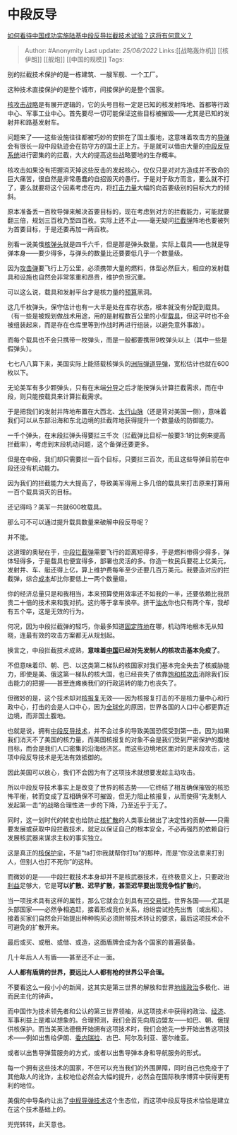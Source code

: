 # 中段反导
[如何看待中国成功实施陆基中段反导拦截技术试验？这将有何意义？](https://www.zhihu.com/question/538511702/answer/2536105645)

> Author: #Anonymity 
> Last update: *25/06/2022* 
> Links:[[战略轰炸机]] [[核伊朗]] [[舰炮]] [[中国的规模]]
> Tags: 

别的拦截技术保护的是一栋建筑、一艘军舰、一个工厂。

这种技术直接保护的是整个城市，间接保护的是整个国家。

[核攻击战略](https://www.zhihu.com/search?q=%E6%A0%B8%E6%94%BB%E5%87%BB%E6%88%98%E7%95%A5&search_source=Entity&hybrid_search_source=Entity&hybrid_search_extra=%7B%22sourceType%22%3A%22answer%22%2C%22sourceId%22%3A2536105645%7D)是有展开逻辑的，它的头号目标一定是已知的核发射阵地、首都等行政中心、军事工业中心。首先要尽一切可能保证这些目标被摧毁——尤其是已知的发射井和路基发射车。

问题来了——这些设施往往都被巧妙的安排在了国土腹地，这意味着攻击方的[导弹](https://www.zhihu.com/search?q=%E5%AF%BC%E5%BC%B9&search_source=Entity&hybrid_search_source=Entity&hybrid_search_extra=%7B%22sourceType%22%3A%22answer%22%2C%22sourceId%22%3A2536105645%7D)会有很长一段中段轨迹会在防守方的国土正上方。于是就可以借由大量的[中段反导系统](https://www.zhihu.com/search?q=%E4%B8%AD%E6%AE%B5%E5%8F%8D%E5%AF%BC%E7%B3%BB%E7%BB%9F&search_source=Entity&hybrid_search_source=Entity&hybrid_search_extra=%7B%22sourceType%22%3A%22answer%22%2C%22sourceId%22%3A2536105645%7D)进行密集的的拦截，大大的提高这些战略要地的生存概率。

核攻击如果没有把握消灭掉这些反击的发起核心，仅仅只是对对方造成并不致命的巨大痛苦，很自然是非常愚蠢的自招毁灭的愚行。于是对于敌方而言，要么就不打了，要么就要将这个因素考虑在内，将[打击力量](https://www.zhihu.com/search?q=%E6%89%93%E5%87%BB%E5%8A%9B%E9%87%8F&search_source=Entity&hybrid_search_source=Entity&hybrid_search_extra=%7B%22sourceType%22%3A%22answer%22%2C%22sourceId%22%3A2536105645%7D)大幅的向首要级别的目标大力的倾斜。

原本准备丢一百枚导弹来解决首要目标的，现在考虑到对方的拦截能力，可能就要翻三倍，规划三百枚乃至四百枚。实际上还不止——毫无疑问[拦截弹](https://www.zhihu.com/search?q=%E6%8B%A6%E6%88%AA%E5%BC%B9&search_source=Entity&hybrid_search_source=Entity&hybrid_search_extra=%7B%22sourceType%22%3A%22answer%22%2C%22sourceId%22%3A2536105645%7D)阵地也要被列为首要目标，于是还要再加一两百枚。

别看一说美俄[核弹头](https://www.zhihu.com/search?q=%E6%A0%B8%E5%BC%B9%E5%A4%B4&search_source=Entity&hybrid_search_source=Entity&hybrid_search_extra=%7B%22sourceType%22%3A%22answer%22%2C%22sourceId%22%3A2536105645%7D)就是四千六千，但是那是弹头数量。实际上载具——也就是导弹本身——要少得多，与弹头的数量比还要要低几乎一个数量级。

因为[攻击弹](https://www.zhihu.com/search?q=%E6%94%BB%E5%87%BB%E5%BC%B9&search_source=Entity&hybrid_search_source=Entity&hybrid_search_extra=%7B%22sourceType%22%3A%22answer%22%2C%22sourceId%22%3A2536105645%7D)要飞行上万公里，必须携带大量的燃料，体型必然巨大，相应的发射载具和设施也自然会非常笨重和昂贵，维护负担沉重。

可以这么说，载具和发射平台才是核力量的[预算](https://www.zhihu.com/search?q=%E9%A2%84%E7%AE%97&search_source=Entity&hybrid_search_source=Entity&hybrid_search_extra=%7B%22sourceType%22%3A%22answer%22%2C%22sourceId%22%3A2536105645%7D)黑洞。

这几千枚弹头，保守估计也有一大半是处在库存状态，根本就没有分配到载具。（有一些是被规划做战术用途，用的是射程数百公里的小型[载具](https://www.zhihu.com/search?q=%E8%BD%BD%E5%85%B7&search_source=Entity&hybrid_search_source=Entity&hybrid_search_extra=%7B%22sourceType%22%3A%22answer%22%2C%22sourceId%22%3A2536105645%7D)，但这平时也不会被组装起来，而是存在仓库里等到作战时再进行组装，以避免意外事故）。

而每个载具也不会只携带一枚弹头，而是一般都要携带9枚弹头以上（其中一些是假弹头）。

七七八八算下来，美国实际上能搭载核弹头的[洲际弹道导弹](https://www.zhihu.com/search?q=%E6%B4%B2%E9%99%85%E5%BC%B9%E9%81%93%E5%AF%BC%E5%BC%B9&search_source=Entity&hybrid_search_source=Entity&hybrid_search_extra=%7B%22sourceType%22%3A%22answer%22%2C%22sourceId%22%3A2536105645%7D)，宽松估计也就在600枚以下。

无论美军有多少颗弹头，只有在末端[分导](https://www.zhihu.com/search?q=%E5%88%86%E5%AF%BC&search_source=Entity&hybrid_search_source=Entity&hybrid_search_extra=%7B%22sourceType%22%3A%22answer%22%2C%22sourceId%22%3A2536105645%7D)之后才能按弹头计算拦截需求，而在中段，则只能按载具来计算拦截需求。

于是把我们的发射井阵地布置在大西北、[太行山脉](https://www.zhihu.com/search?q=%E5%A4%AA%E8%A1%8C%E5%B1%B1%E8%84%89&search_source=Entity&hybrid_search_source=Entity&hybrid_search_extra=%7B%22sourceType%22%3A%22answer%22%2C%22sourceId%22%3A2536105645%7D)（还是背对美国一侧），意味着我们可以从东部沿海和东北边境的拦截阵地获得提升一个数量级的防御能力。

一千个弹头，在末段拦弹头得要拦三千次（拦截弹比目标一般要3:1的比例来提高拦截率），考虑到末段机动问题，这个备弹还要更多。

但是在中段，我们却只需要拦一百个目标，只要拦三百次，而且这些导弹目前在中段还没有机动能力。

因为我们的拦截能力大大提高了，导致美军得用上多几倍的载具来打击原来打算用一百个载具消灭的目标。

还记得吗？美军一共就600枚载具。

那么可不可以通过提升载具数量来破解中段反导呢？

并不能。

这道理的奥秘在于，[中段拦截弹](https://www.zhihu.com/search?q=%E4%B8%AD%E6%AE%B5%E6%8B%A6%E6%88%AA%E5%BC%B9&search_source=Entity&hybrid_search_source=Entity&hybrid_search_extra=%7B%22sourceType%22%3A%22answer%22%2C%22sourceId%22%3A2536105645%7D)需要飞行的距离短得多，于是燃料带得少得多，弹体轻得多，于是载具也便宜得多，部署也灵活的多。你造一枚民兵要花上亿美元，发射井、车、艇还得上亿，算上维护费每年至少还要几百万美元。我要造对应的拦截弹，综合[成本](https://www.zhihu.com/search?q=%E6%88%90%E6%9C%AC&search_source=Entity&hybrid_search_source=Entity&hybrid_search_extra=%7B%22sourceType%22%3A%22answer%22%2C%22sourceId%22%3A2536105645%7D)却比你要低上一两个数量级。

你的经济总量只是和我相当，本来预算使用效率还不如我的一半，还要依赖比我昂贵二十倍的技术来和我对抗。这约等于拿车换卒。挤干[油水](https://www.zhihu.com/search?q=%E6%B2%B9%E6%B0%B4&search_source=Entity&hybrid_search_source=Entity&hybrid_search_extra=%7B%22sourceType%22%3A%22answer%22%2C%22sourceId%22%3A2536105645%7D)你也只有两个车，我却有五个卒，这是无效的行为。

何况，因为中段拦截弹的轻巧，你最多知道[固定阵地](https://www.zhihu.com/search?q=%E5%9B%BA%E5%AE%9A%E9%98%B5%E5%9C%B0&search_source=Entity&hybrid_search_source=Entity&hybrid_search_extra=%7B%22sourceType%22%3A%22answer%22%2C%22sourceId%22%3A2536105645%7D)在哪，机动阵地根本无从知晓，连最有效的攻击方案都无从规划起。

换言之，中段拦截技术成熟，**意味着[中国](https://www.zhihu.com/search?q=%E4%B8%AD%E5%9B%BD&search_source=Entity&hybrid_search_source=Entity&hybrid_search_extra=%7B%22sourceType%22%3A%22answer%22%2C%22sourceId%22%3A2536105645%7D)已经对先发制人的核攻击基本免疫了**。

不但意味着印、朝、巴、以这类第二梯队的核国家对我们基本完全失去了核威胁能力，即使是美、俄这第一梯队的核大国，也已经丧失了依靠[饱和核攻击](https://www.zhihu.com/search?q=%E9%A5%B1%E5%92%8C%E6%A0%B8%E6%94%BB%E5%87%BB&search_source=Entity&hybrid_search_source=Entity&hybrid_search_extra=%7B%22sourceType%22%3A%22answer%22%2C%22sourceId%22%3A2536105645%7D)消除我们反击能力的把握——甚至连瘫痪我们的行政运转的能力也丧失了。

但微妙的是，这个技术却对[核报复](https://www.zhihu.com/search?q=%E6%A0%B8%E6%8A%A5%E5%A4%8D&search_source=Entity&hybrid_search_source=Entity&hybrid_search_extra=%7B%22sourceType%22%3A%22answer%22%2C%22sourceId%22%3A2536105645%7D)无效——因为核报复打击的不是核力量中心和行政中心，打击的会是人口中心，因为[全球化](https://www.zhihu.com/search?q=%E5%85%A8%E7%90%83%E5%8C%96&search_source=Entity&hybrid_search_source=Entity&hybrid_search_extra=%7B%22sourceType%22%3A%22answer%22%2C%22sourceId%22%3A2536105645%7D)的原因，世界各国的人口中心都更靠近边境，而非国土腹地。

也就是说，拥有[中段反导技术](https://www.zhihu.com/search?q=%E4%B8%AD%E6%AE%B5%E5%8F%8D%E5%AF%BC%E6%8A%80%E6%9C%AF&search_source=Entity&hybrid_search_source=Entity&hybrid_search_extra=%7B%22sourceType%22%3A%22answer%22%2C%22sourceId%22%3A2536105645%7D)，并不会过多的导致美国恐慌受到第一击。因为如果我们消灭不了美国的核力量，而美国核报复的对象不会是我们受到严密保护的腹地目标，而会是我们人口密集的沿海经济区。而这些边境地区面对的是末段攻击，这项中段反导技术是无法有效抵御的。

因此美国可以放心，我们不会因为有了这项技术就想要发起主动攻击。

所以中段反导技术事实上是改变了世界的核态势——它终结了相互确保摧毁的核恐怖平衡，转而变成了互相确保不可摧毁，但无力阻止核报复，从而使得“先发制人发起第一击”的战略合理性进一步的下降，乃至近乎于无了。

同时，这一划时代的转变也给防止[核扩散](https://www.zhihu.com/search?q=%E6%A0%B8%E6%89%A9%E6%95%A3&search_source=Entity&hybrid_search_source=Entity&hybrid_search_extra=%7B%22sourceType%22%3A%22answer%22%2C%22sourceId%22%3A2536105645%7D)的人类事业做出了决定性的贡献——只需要发展或获取中段拦截技术，就足以保证自己的根本安全，不必再强烈的依赖自行发展核武器来谋求主权的事实独立。

这是真正的[核保护伞](https://www.zhihu.com/search?q=%E6%A0%B8%E4%BF%9D%E6%8A%A4%E4%BC%9E&search_source=Entity&hybrid_search_source=Entity&hybrid_search_extra=%7B%22sourceType%22%3A%22answer%22%2C%22sourceId%22%3A2536105645%7D)，不是“ta打你我就帮你打ta”的那种，而是“你没法拿来打别人，但别人也打不死你”的这种。

而微妙的是——中段拦截技术本身却并不是核武器技术，在终极意义上，只要政治[利益](https://www.zhihu.com/search?q=%E5%88%A9%E7%9B%8A&search_source=Entity&hybrid_search_source=Entity&hybrid_search_extra=%7B%22sourceType%22%3A%22answer%22%2C%22sourceId%22%3A2536105645%7D)足够大，它是**可以扩散、迟早扩散，甚至迟早要出现竞争性扩散**的。

当一项技术具有这样的属性，那么它就会立刻具有[可交易性](https://www.zhihu.com/search?q=%E5%8F%AF%E4%BA%A4%E6%98%93%E6%80%A7&search_source=Entity&hybrid_search_source=Entity&hybrid_search_extra=%7B%22sourceType%22%3A%22answer%22%2C%22sourceId%22%3A2536105645%7D)。世界各国——尤其是头部国家——必然争相追赶，接着形成竞价关系，纷纷尝试抢先出售（或出租）。接着买家们自然会开始提出种种购买必须附带技术转让的要求，最后这项技术会不可避免的扩散开来。

最后或买、或租、或借、或造，这面盾牌会成为各个国家的普遍装备。

几十年后人人有盾——甚至还不止一面。

**人人都有盾牌的世界，要远比人人都有枪的世界公平合理。**

不要看这么一段小小的新闻，这其实是第三世界的解放和世界[地缘政治](https://www.zhihu.com/search?q=%E5%9C%B0%E7%BC%98%E6%94%BF%E6%B2%BB&search_source=Entity&hybrid_search_source=Entity&hybrid_search_extra=%7B%22sourceType%22%3A%22answer%22%2C%22sourceId%22%3A2536105645%7D)多极化、进而民主化的钟声。

而中国作为技术领先者和公认的第三世界领袖，从这项技术中获得的政治、[经济](https://www.zhihu.com/search?q=%E7%BB%8F%E6%B5%8E&search_source=Entity&hybrid_search_source=Entity&hybrid_search_extra=%7B%22sourceType%22%3A%22answer%22%2C%22sourceId%22%3A2536105645%7D)、军事利益上是难以想象的。合理预测，我们会首先向周边盟友——如巴、朝、俄提供核保护。而当美英法德俄开始拥有这项技术时，我们会抢先一步开始出售这项技术——例如出售给伊朗、[委内瑞拉](https://www.zhihu.com/search?q=%E5%A7%94%E5%86%85%E7%91%9E%E6%8B%89&search_source=Entity&hybrid_search_source=Entity&hybrid_search_extra=%7B%22sourceType%22%3A%22answer%22%2C%22sourceId%22%3A2536105645%7D)、古巴、阿尔及利亚、塞尔维亚。

或者以出售导弹营服务的方式，或者以出售导弹本身和导航服务的形式。

每一个拥有这些技术的国家，不但可以充当我们的外围屏障，同时自己也免疫于了其他敌人的讹诈，主权地位必然会大幅的提升，必然会在国际秩序博弈中获得更有利的地位。

美俄的中导条约让出了[中程导弹技术](https://www.zhihu.com/search?q=%E4%B8%AD%E7%A8%8B%E5%AF%BC%E5%BC%B9%E6%8A%80%E6%9C%AF&search_source=Entity&hybrid_search_source=Entity&hybrid_search_extra=%7B%22sourceType%22%3A%22answer%22%2C%22sourceId%22%3A2536105645%7D)这个生态位，而这项中段反导技术恰恰是建立在这个技术基础上的。

兜兜转转，此天意也。